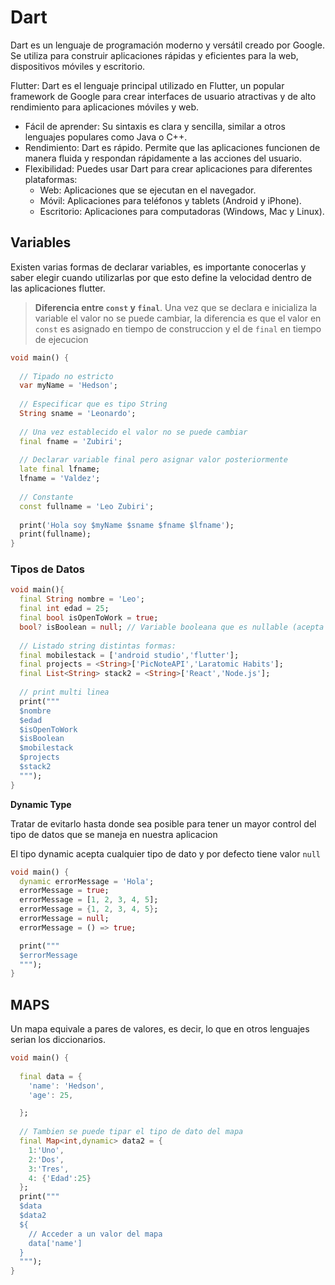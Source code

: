 # Dart

Dart es un lenguaje de programación moderno y versátil creado por Google. Se utiliza para construir aplicaciones rápidas y eficientes para la web, dispositivos móviles y escritorio.

Flutter: Dart es el lenguaje principal utilizado en Flutter, un popular framework de Google para crear interfaces de usuario atractivas y de alto rendimiento para aplicaciones móviles y web.

- Fácil de aprender: Su sintaxis es clara y sencilla, similar a otros lenguajes populares como Java o C++.
- Rendimiento: Dart es rápido. Permite que las aplicaciones funcionen de manera fluida y respondan rápidamente a las acciones del usuario.
- Flexibilidad: Puedes usar Dart para crear aplicaciones para diferentes plataformas:
    - Web: Aplicaciones que se ejecutan en el navegador.
    - Móvil: Aplicaciones para teléfonos y tablets (Android y iPhone).
    - Escritorio: Aplicaciones para computadoras (Windows, Mac y Linux).

## Variables

Existen varias formas de declarar variables, es importante conocerlas y saber elegir cuando utilizarlas por que esto define la velocidad dentro de las aplicaciones flutter.

> **Diferencia entre `const` y `final`**. Una vez que se declara e inicializa la variable el valor no se puede cambiar, la diferencia es que el valor en `const` es asignado en tiempo de construccion y el de `final` en tiempo de ejecucion

```dart
void main() {
  
  // Tipado no estricto
  var myName = 'Hedson';
  
  // Especificar que es tipo String
  String sname = 'Leonardo';
  
  // Una vez establecido el valor no se puede cambiar
  final fname = 'Zubiri';
  
  // Declarar variable final pero asignar valor posteriormente
  late final lfname;
  lfname = 'Valdez';
  
  // Constante
  const fullname = 'Leo Zubiri';
  
  print('Hola soy $myName $sname $fname $lfname');
  print(fullname);
}
```

### Tipos de Datos

```dart
void main(){
  final String nombre = 'Leo';
  final int edad = 25;
  final bool isOpenToWork = true;
  bool? isBoolean = null; // Variable booleana que es nullable (acepta nulos)
  
  // Listado string distintas formas:
  final mobilestack = ['android studio','flutter'];
  final projects = <String>['PicNoteAPI','Laratomic Habits'];
  final List<String> stack2 = <String>['React','Node.js'];
  
  // print multi linea
  print("""
  $nombre
  $edad
  $isOpenToWork
  $isBoolean
  $mobilestack
  $projects
  $stack2
  """);
}
```

**Dynamic Type**

Tratar de evitarlo hasta donde sea posible para tener un mayor control del tipo de datos que se maneja en nuestra aplicacion

El tipo dynamic acepta cualquier tipo de dato y por defecto tiene valor `null`

```dart
void main() {
  dynamic errorMessage = 'Hola';
  errorMessage = true;
  errorMessage = [1, 2, 3, 4, 5];
  errorMessage = {1, 2, 3, 4, 5};
  errorMessage = null;
  errorMessage = () => true;

  print("""
  $errorMessage
  """);
}
```

## MAPS

Un mapa equivale a pares de valores, es decir, lo que en otros lenguajes serian los diccionarios.

```dart
void main() {
  
  final data = {
    'name': 'Hedson',
    'age': 25,

  };
  
  // Tambien se puede tipar el tipo de dato del mapa
  final Map<int,dynamic> data2 = {
    1:'Uno',
    2:'Dos',
    3:'Tres',
    4: {'Edad':25}
  };  
  print("""
  $data
  $data2
  ${
    // Acceder a un valor del mapa
    data['name']
  }
  """);
}
```
